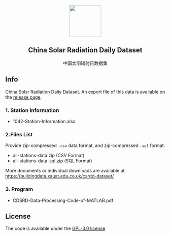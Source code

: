 <p align="center">
 <img width="100px" src="favicon.ico" align="center">
 <h2 align="center">China Solar Radiation Daily Dataset</h2>
 <p align="center">中国太阳辐射日数据集</p>
</p>


## Info

China Solsr Radiation Daily Dataset. An export file of this data is available on the [release page](https://github.com/buildingdata/csrdd-dataset/releases).

### 1. Station Information

- 1042-Station-Information.xlsx

### 2.Flies List

Provide zip-compressed `.csv` data format, and zip-compressed `.sql` format.

+ all-stations-data.zip (CSV Format)
+ all-stations-data-sql.zip (SQL Format)

More documents or individual downloads are available at https://buildingdata.xauat.edu.co.uk/csrdd-dataset/

### 3. Program

- CDSRD-Data-Processing-Code-of-MATLAB.pdf

## License

The code is available under the [GPL-3.0 license](https://github.com/buildingdata/csrdd-dataset/blob/main/LICENSE)

